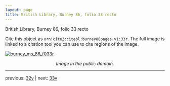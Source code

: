 ```yaml
---
layout: page
title: British Library, Burney 86, folio 33 recto
---
```


British Library, Burney 86, folio 33 recto

Cite this object as `urn:cite2:citebl:burney86pages.v1:33r`.  The full image is linked to a citation tool you can use to cite regions of the image.

[![burney_ms_86_f033r](http://www.homermultitext.org/iipsrv?IIIF=/project/homer/pyramidal/deepzoom/citebl/burney86imgs/v1/burney_ms_86_f033r.tif/full/800,/0/default.jpg)](http://www.homermultitext.org/ict2/?urn=urn:cite2:citebl:burney86imgs.v1:burney_ms_86_f033r) 

<p style="text-align: center; font-style: italic;">Image in the public domain.</p>

---

previous: [32v](../32v/) | next: [33v](../33v/)